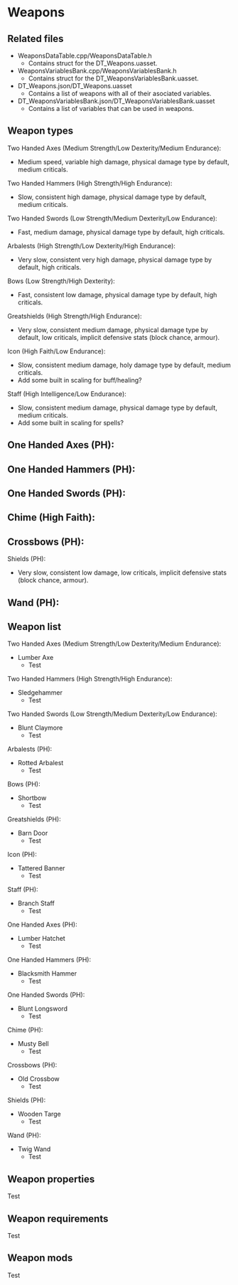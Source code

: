 # Weapons
## Related files
- WeaponsDataTable.cpp/WeaponsDataTable.h
  - Contains struct for the DT_Weapons.uasset.
- WeaponsVariablesBank.cpp/WeaponsVariablesBank.h
  - Contains struct for the DT_WeaponsVariablesBank.uasset.
- DT_Weapons.json/DT_Weapons.uasset
  - Contains a list of weapons with all of their asociated variables.
- DT_WeaponsVariablesBank.json/DT_WeaponsVariablesBank.uasset
  - Contains a list of variables that can be used in weapons.

## Weapon types
Two Handed Axes (Medium Strength/Low Dexterity/Medium Endurance):
- Medium speed, variable high damage, physical damage type by default, medium criticals.

Two Handed Hammers (High Strength/High Endurance):
- Slow, consistent high damage, physical damage type by default, medium criticals.

Two Handed Swords (Low Strength/Medium Dexterity/Low Endurance):
- Fast, medium damage, physical damage type by default, high criticals.
 
Arbalests (High Strength/Low Dexterity/High Endurance):
- Very slow, consistent very high damage, physical damage type by default, high criticals.
 
Bows (Low Strength/High Dexterity):
- Fast, consistent low damage, physical damage type by default, high criticals.

Greatshields (High Strength/High Endurance):
- Very slow, consistent medium damage, physical damage type by default, low criticals, implicit defensive stats (block chance, armour).
 
Icon (High Faith/Low Endurance):
- Slow, consistent medium damage, holy damage type by default, medium criticals.
- Add some built in scaling for buff/healing?

Staff (High Intelligence/Low Endurance):
- Slow, consistent medium damage, physical damage type by default, medium criticals.
- Add some built in scaling for spells?

One Handed Axes (PH):
- 

One Handed Hammers (PH):
- 

One Handed Swords (PH):
- 
 
Chime (High Faith):
- 
 
Crossbows (PH):
- 
 
Shields (PH):
- Very slow, consistent low damage, low criticals, implicit defensive stats (block chance, armour).

Wand (PH):
- 

## Weapon list
Two Handed Axes (Medium Strength/Low Dexterity/Medium Endurance):
- Lumber Axe
  - Test

Two Handed Hammers (High Strength/High Endurance):
- Sledgehammer
  - Test

Two Handed Swords (Low Strength/Medium Dexterity/Low Endurance):
- Blunt Claymore
  - Test
 
Arbalests (PH):
- Rotted Arbalest
  - Test
 
Bows (PH):
- Shortbow
  - Test

Greatshields (PH):
- Barn Door
  - Test
 
Icon (PH):
- Tattered Banner
  - Test

Staff (PH):
- Branch Staff
  - Test

One Handed Axes (PH):
- Lumber Hatchet
  - Test

One Handed Hammers (PH):
- Blacksmith Hammer
  - Test

One Handed Swords (PH):
- Blunt Longsword
  - Test
 
Chime (PH):
- Musty Bell
  - Test
 
Crossbows (PH):
- Old Crossbow
  - Test
 
Shields (PH):
- Wooden Targe
  - Test

Wand (PH):
- Twig Wand
  - Test

## Weapon properties
Test

## Weapon requirements
Test

## Weapon mods
Test
